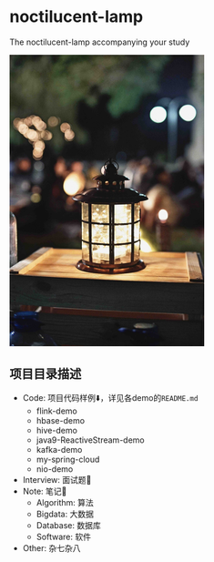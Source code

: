 # noctilucent-lamp

The noctilucent-lamp accompanying your study

<img src="https://raw.githubusercontent.com/Light-Towers/picture/master/noctilucent-lamp/lamp.jpg" alt="lamp" style="zoom: 50%;" />

## 项目目录描述
* Code: 项目代码样例⬇️，详见各demo的`README.md`
  * flink-demo
  * hbase-demo
  * hive-demo
  * java9-ReactiveStream-demo
  * kafka-demo
  * my-spring-cloud
  * nio-demo
* Interview: 面试题📄
* Note: 笔记📒
  * Algorithm: 算法
  * Bigdata: 大数据
  * Database: 数据库
  * Software: 软件
* Other: 杂七杂八